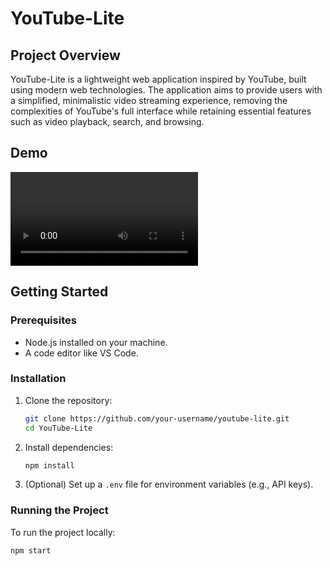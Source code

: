 # YouTube-Lite

## Project Overview

YouTube-Lite is a lightweight web application inspired by YouTube, built using modern web technologies. The application aims to provide users with a simplified, minimalistic video streaming experience, removing the complexities of YouTube's full interface while retaining essential features such as video playback, search, and browsing.

## Demo

![YouTube-Lite Demo](demo/giphy.mp4)

## Getting Started

### Prerequisites

- Node.js installed on your machine.
- A code editor like VS Code.

### Installation

1. Clone the repository:

   ```bash
   git clone https://github.com/your-username/youtube-lite.git
   cd YouTube-Lite
   ```

2. Install dependencies:

   ```bash
   npm install
   ```

3. (Optional) Set up a `.env` file for environment variables (e.g., API keys).

### Running the Project

To run the project locally:

```bash
npm start
```
